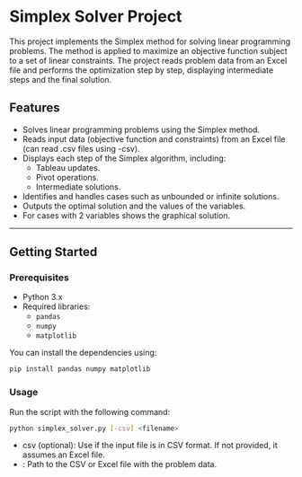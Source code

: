 # Simplex Solver Project

This project implements the Simplex method for solving linear programming problems. The method is applied to maximize an objective function subject to a set of linear constraints. The project reads problem data from an Excel file and performs the optimization step by step, displaying intermediate steps and the final solution.

## Features

- Solves linear programming problems using the Simplex method.
- Reads input data (objective function and constraints) from an Excel file (can read .csv files using -csv).
- Displays each step of the Simplex algorithm, including:
  - Tableau updates.
  - Pivot operations.
  - Intermediate solutions.
- Identifies and handles cases such as unbounded or infinite solutions.
- Outputs the optimal solution and the values of the variables.
- For cases with 2 variables shows the graphical solution.

---

## Getting Started

### Prerequisites

- Python 3.x
- Required libraries:
  - `pandas`
  - `numpy`
  - `matplotlib`

You can install the dependencies using:

```bash
pip install pandas numpy matplotlib
```

### Usage

Run the script with the following command:
``` bash
python simplex_solver.py [-csv] <filename>
```
- csv (optional): Use if the input file is in CSV format. If not provided, it assumes an Excel file.
- <filename>: Path to the CSV or Excel file with the problem data.


